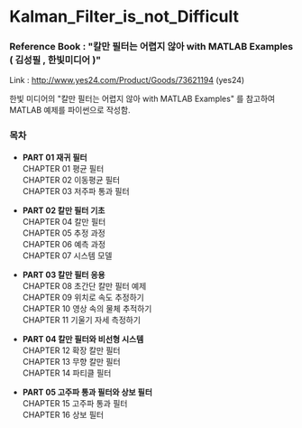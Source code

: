 # Kalman_Filter_is_not_Difficult
### Reference Book : "칼만 필터는 어렵지 않아 with MATLAB Examples ( 김성필 , 한빛미디어 )"
Link : http://www.yes24.com/Product/Goods/73621194 (yes24)

한빛 미디어의 "칼만 필터는 어렵지 않아 with MATLAB Examples" 를 참고하여 MATLAB 예제를 파이썬으로 작성함.



### 목차
* __PART 01 재귀 필터__  
  CHAPTER 01 평균 필터  
  CHAPTER 02 이동평균 필터  
  CHAPTER 03 저주파 통과 필터
  
* __PART 02 칼만 필터 기초__  
CHAPTER 04 칼만 필터  
CHAPTER 05 추정 과정  
CHAPTER 06 예측 과정  
CHAPTER 07 시스템 모델  

* __PART 03 칼만 필터 응용__  
CHAPTER 08 초간단 칼만 필터 예제  
CHAPTER 09 위치로 속도 추정하기  
CHAPTER 10 영상 속의 물체 추적하기  
CHAPTER 11 기울기 자세 측정하기  

* __PART 04 칼만 필터와 비선형 시스템__  
CHAPTER 12 확장 칼만 필터  
CHAPTER 13 무향 칼만 필터  
CHAPTER 14 파티클 필터  

* __PART 05 고주파 통과 필터와 상보 필터__  
CHAPTER 15 고주파 통과 필터  
CHAPTER 16 상보 필터  


